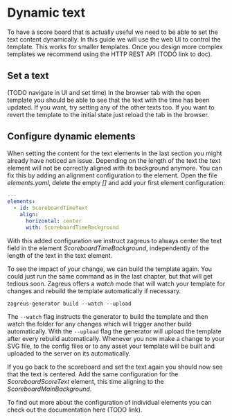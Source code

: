 # Dynamic text
To have a score board that is actually useful we need to be able to set the text content dynamically. In this guide we will use the web UI to control the template. This works for smaller templates. Once you design more complex templates we recommend using the HTTP REST API (TODO link to doc).

## Set a text
(TODO navigate in UI and set time)
In the browser tab with the open template you should be able to see that the text with the time has been updated. If you want, try setting any of the other texts too. If you want to revert the template to the initial state just reload the tab in the browser.

## Configure dynamic elements
When setting the content for the text elements in the last section you might already have noticed an issue. Depending on the length of the text the text element will not be correctly aligned with its background anymore.
You can fix this by adding an alignment configuration to the element. Open the file _elements.yaml_, delete the empty _[]_ and add your first element configuration:
```yaml
---
elements:
  - id: ScoreboardTimeText
    align:
      horizontal: center
      with: ScoreboardTimeBackground
```
With this added configuration we instruct zagreus to always center the text field in the element _ScoreboardTimeBackground_, independently of the length of the text in the text element.

To see the impact of your change, we can build the template again. You could just run the same command as in the last chapter, but that will get tedious soon. Zagreus offers a _watch_ mode that will watch your template for changes and rebuild the template automatically if necessary.
```shell
zagreus-generator build --watch --upload
```
The `--watch` flag instructs the generator to build the template and then watch the folder for any changes which will trigger another build automatically. With the `--upload` flag the generator will upload the template after every rebuild automatically.
Whenever you now make a change to your SVG file, to the config files or to any asset your template will be built and uploaded to the server on its automatically.

If you go back to the scoreboard and set the text again you should now see that the text is centered. Add the same configuration for the _ScoreboardScoreText_ element, this time aligning to the _ScoreboardMainBackground_.

To find out more about the configuration of individual elements you can check out the documentation here (TODO link).
